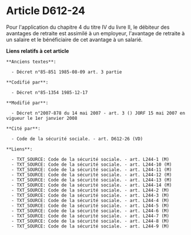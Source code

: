 # Article D612-24

Pour l'application du chapitre 4 du titre IV du livre II, le débiteur des avantages de retraite est assimilé à un employeur,
l'avantage de retraite à un salaire et le bénéficiaire de cet avantage à un salarié.

**Liens relatifs à cet article**

	**Anciens textes**:

	  - Décret n°85-851 1985-08-09 art. 3 partie

	**Codifié par**:

	  - Décret n°85-1354 1985-12-17

	**Modifié par**:

	  - Décret n°2007-878 du 14 mai 2007 - art. 3 () JORF 15 mai 2007 en vigueur le 1er janvier 2008

	**Cité par**:

	  - Code de la sécurité sociale. - art. D612-26 (VD)

	**Liens**:

	  - TXT_SOURCE: Code de la sécurité sociale. - art. L244-1 (M)
	  - TXT_SOURCE: Code de la sécurité sociale. - art. L244-10 (M)
	  - TXT_SOURCE: Code de la sécurité sociale. - art. L244-11 (M)
	  - TXT_SOURCE: Code de la sécurité sociale. - art. L244-12 (M)
	  - TXT_SOURCE: Code de la sécurité sociale. - art. L244-13 (M)
	  - TXT_SOURCE: Code de la sécurité sociale. - art. L244-14 (M)
	  - TXT_SOURCE: Code de la sécurité sociale. - art. L244-2 (M)
	  - TXT_SOURCE: Code de la sécurité sociale. - art. L244-3 (M)
	  - TXT_SOURCE: Code de la sécurité sociale. - art. L244-4 (M)
	  - TXT_SOURCE: Code de la sécurité sociale. - art. L244-5 (M)
	  - TXT_SOURCE: Code de la sécurité sociale. - art. L244-6 (M)
	  - TXT_SOURCE: Code de la sécurité sociale. - art. L244-7 (M)
	  - TXT_SOURCE: Code de la sécurité sociale. - art. L244-8 (M)
	  - TXT_SOURCE: Code de la sécurité sociale. - art. L244-9 (M)
